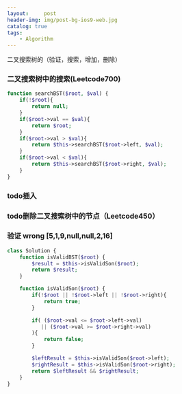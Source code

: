 ```yaml
---
layout:     post
header-img: img/post-bg-ios9-web.jpg
catalog: true
tags:
    - Algorithm
---
```


二叉搜索树的（验证，搜索，增加，删除）

### 二叉搜索树中的搜索(Leetcode700)
```php
function searchBST($root, $val) {
    if(!$root){
        return null;
    }
    if($root->val == $val){
        return $root;
    }
    if($root->val > $val){
        return $this->searchBST($root->left, $val);
    }
    if($root->val < $val){
        return $this->searchBST($root->right, $val);
    }
}
```

### todo插入


### todo删除二叉搜索树中的节点（Leetcode450）


### 验证 wrong [5,1,9,null,null,2,16]
```php
class Solution {
    function isValidBST($root) {
        $result = $this->isValidSon($root);
        return $result;
    }

    function isValidSon($root) {
        if(!$root || !$root->left || !$root->right){
            return true;
        }

        if( ($root->val <= $root->left->val) 
           || ($root->val >= $root->right->val)
        ){
            return false;
        }

        $leftResult = $this->isValidSon($root->left);
        $rightResult = $this->isValidSon($root->right);
        return $leftResult && $rightResult;
    }
}
```